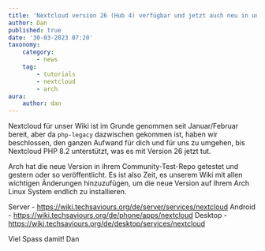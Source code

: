 ```yaml
---
title: 'Nextcloud version 26 (Hub 4) verfügbar und jetzt auch neu in unserem Wiki 🍻 🌪️'
author: Dan
published: true
date: '30-03-2023 07:20'
taxonomy:
    category:
        - news
    tag:
        - tutorials
        - nextcloud
        - arch
aura:
    author: dan
---
```


Nextcloud für unser Wiki ist im Grunde genommen seit Januar/Februar bereit, aber da `php-legacy` dazwischen gekommen ist, haben wir beschlossen, den ganzen Aufwand für dich und für uns zu umgehen, bis Nextcloud PHP 8.2 unterstützt, was es mit Version 26 jetzt tut.

Arch hat die neue Version in ihrem Community-Test-Repo getestet und gestern oder so veröffentlicht. Es ist also Zeit, es unserem Wiki mit allen wichtigen Änderungen hinzuzufügen, um die neue Version auf Ihrem Arch Linux System endlich zu installieren.

Server - https://wiki.techsaviours.org/de/server/services/nextcloud
Android - https://wiki.techsaviours.org/de/phone/apps/nextcloud
Desktop - https://wiki.techsaviours.org/de/desktop/services/nextcloud

Viel Spass damit!
Dan